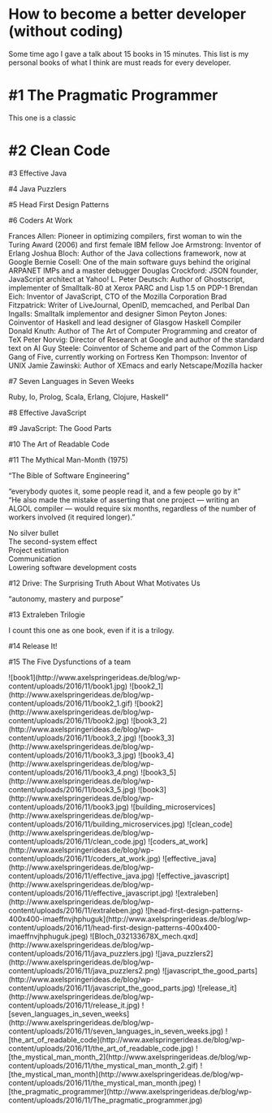 How to become a better developer (without coding)
=================================================

Some time ago I gave a talk about 15 books in 15 minutes. This list is my personal books of what I think are must reads for every developer.

#1 The Pragmatic Programmer
===========================

This one is a classic

#2 Clean Code
=============

#3 Effective Java

#4 Java Puzzlers

#5 Head First Design Patterns

#6 Coders At Work

Frances Allen: Pioneer in optimizing compilers, first woman to win the Turing Award (2006) and first female IBM fellow
Joe Armstrong: Inventor of Erlang
Joshua Bloch: Author of the Java collections framework, now at Google
Bernie Cosell: One of the main software guys behind the original ARPANET IMPs and a master debugger
Douglas Crockford: JSON founder, JavaScript architect at Yahoo!
L. Peter Deutsch: Author of Ghostscript, implementer of Smalltalk-80 at Xerox PARC and Lisp 1.5 on PDP-1
Brendan Eich: Inventor of JavaScript, CTO of the Mozilla Corporation
Brad Fitzpatrick: Writer of LiveJournal, OpenID, memcached, and Perlbal
Dan Ingalls: Smalltalk implementor and designer
Simon Peyton Jones: Coinventor of Haskell and lead designer of Glasgow Haskell Compiler
Donald Knuth: Author of The Art of Computer Programming and creator of TeX
Peter Norvig: Director of Research at Google and author of the standard text on AI
Guy Steele: Coinventor of Scheme and part of the Common Lisp Gang of Five, currently working on Fortress
Ken Thompson: Inventor of UNIX
Jamie Zawinski: Author of XEmacs and early Netscape/Mozilla hacker

#7 Seven Languages in Seven Weeks

Ruby, Io, Prolog, Scala, Erlang, Clojure, Haskell&ldquo;

#8 Effective JavaScript</h2>

#9 JavaScript: The Good Parts

#10 The Art of Readable Code

#11 The Mythical Man-Month (1975)

“The Bible of Software Engineering”

“everybody quotes it, some people read it, and a few people go by it”  
“He also made the mistake of asserting that one project — writing an ALGOL compiler — would require six months, regardless of the number of workers involved (it required longer).”

No silver bullet  
The second-system effect  
Project estimation  
Communication  
Lowering software development costs

#12 Drive: The Surprising Truth About What Motivates Us

“autonomy, mastery and purpose”

#13 Extraleben Trilogie

I count this one as one book, even if it is a trilogy.

#14 Release It!

#15 The Five Dysfunctions of a team  
</div>![book1](http://www.axelspringerideas.de/blog/wp-content/uploads/2016/11/book1.jpg) ![book2_1](http://www.axelspringerideas.de/blog/wp-content/uploads/2016/11/book2_1.gif) ![book2](http://www.axelspringerideas.de/blog/wp-content/uploads/2016/11/book2.jpg) ![book3_2](http://www.axelspringerideas.de/blog/wp-content/uploads/2016/11/book3_2.jpg) ![book3_3](http://www.axelspringerideas.de/blog/wp-content/uploads/2016/11/book3_3.jpg) ![book3_4](http://www.axelspringerideas.de/blog/wp-content/uploads/2016/11/book3_4.png) ![book3_5](http://www.axelspringerideas.de/blog/wp-content/uploads/2016/11/book3_5.jpg) ![book3](http://www.axelspringerideas.de/blog/wp-content/uploads/2016/11/book3.jpg) ![building_microservices](http://www.axelspringerideas.de/blog/wp-content/uploads/2016/11/building_microservices.jpg) ![clean_code](http://www.axelspringerideas.de/blog/wp-content/uploads/2016/11/clean_code.jpg) ![coders_at_work](http://www.axelspringerideas.de/blog/wp-content/uploads/2016/11/coders_at_work.jpg) ![effective_java](http://www.axelspringerideas.de/blog/wp-content/uploads/2016/11/effective_java.jpg) ![effective_javascript](http://www.axelspringerideas.de/blog/wp-content/uploads/2016/11/effective_javascript.jpg) ![extraleben](http://www.axelspringerideas.de/blog/wp-content/uploads/2016/11/extraleben.jpg) ![head-first-design-patterns-400x400-imaeffnvjhphuguk](http://www.axelspringerideas.de/blog/wp-content/uploads/2016/11/head-first-design-patterns-400x400-imaeffnvjhphuguk.jpeg) ![Bloch_032133678X_mech.qxd](http://www.axelspringerideas.de/blog/wp-content/uploads/2016/11/java_puzzlers.jpg) ![java_puzzlers2](http://www.axelspringerideas.de/blog/wp-content/uploads/2016/11/java_puzzlers2.png) ![javascript_the_good_parts](http://www.axelspringerideas.de/blog/wp-content/uploads/2016/11/javascript_the_good_parts.jpg) ![release_it](http://www.axelspringerideas.de/blog/wp-content/uploads/2016/11/release_it.jpg) ![seven_languages_in_seven_weeks](http://www.axelspringerideas.de/blog/wp-content/uploads/2016/11/seven_languages_in_seven_weeks.jpg) ![the_art_of_readable_code](http://www.axelspringerideas.de/blog/wp-content/uploads/2016/11/the_art_of_readable_code.jpg) ![the_mystical_man_month_2](http://www.axelspringerideas.de/blog/wp-content/uploads/2016/11/the_mystical_man_month_2.gif) ![the_mystical_man_month](http://www.axelspringerideas.de/blog/wp-content/uploads/2016/11/the_mystical_man_month.jpeg) ![the_pragmatic_programmer](http://www.axelspringerideas.de/blog/wp-content/uploads/2016/11/The_pragmatic_programmer.jpg)